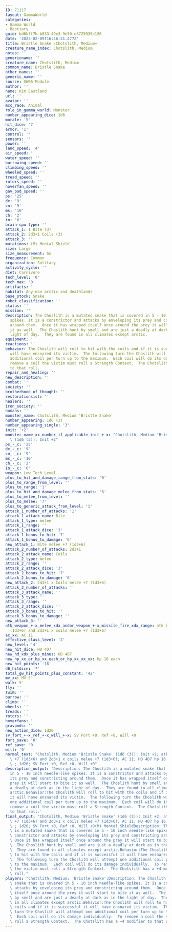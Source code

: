 ```yaml
---
ID: 71117
layout: GammaWorld
categories:
- Gamma World
- Bestiary
guid: bd6b3f7b-b833-49e3-9e50-e3725935e126
date: '2023-02-09T16:46:31.477Z'
title: Bristle Snake «Chotslith, Medium»
creature_name_index: Chotslith, Medium
notes: ''
genericname: ''
creature_name: Chotslith, Medium
common_name: Bristle Snake
other_names: ''
generic_name: ''
source: GW06 Module
author: ''
name: Kim Eastland
url: ''
avatar: ''
mcc_race: Animal
role_in_gamma_world: Monster
number_appearing_dice: 1d6
morale: '5'
hit_dice: '7'
armor: '1'
control: ''
sensors: ''
power: ''
land_speed: '4'
air_speed: ''
water_speed: ''
burrowing_speed: ''
climbing_speed: ''
wheeled_speed: ''
tread_speed: ''
rotors_speed: ''
hoverfan_speed: ''
gav_pod_speed: ''
ps: '25'
dx: '9'
cn: '9'
ms: '10'
ch: '2'
in: '6'
brain-cpu type: ''
attack_1: 1 Bite (3)
attack_2: 2d3+1 Coils (3)
attack_3: ''
mutations: (M) Mental Shield
size: Large
size_measurement: 5m
frequency: Common
organization: Solitary
activity_cycle: ''
diet: Carnivore
tech_level: '0'
tech_max: '0'
artifacts: ''
habitat: Any non arctic and deathlands
base_stock: Snake
robot_classification: ''
status: ''
mission: ''
description: The Choslith is a mutated snake that is covered in 5 - 10 inch needle-like
  spikes. It is a constrictor and attacks by enveloping its prey and constricting
  around them.  Once it has wrapped itself once around the prey it will start to bite
  it as well.  The Choslith hunt by smell and are just a deadly at dark as in the
  light of day.  They are found in all climates except arctic.
equipment: ''
reactions: ''
behavior: The Choslith will roll to hit with the coils and if it is successful it
  will have ensnared its victim.  The following turn the Choslith will attempt one
  additional coil per turn up to the maximum.  Each coil will do its damage individually.  To
  remove a coil the victim must roll a Strength Context.  The Chotslith has a +4 modifier
  to that roll.
repair_and_healing: ''
new_description: ''
combat: ''
society: ''
brotherhood_of_thought: ''
restorationsist: ''
healers: ''
iron_society: ''
humans: ''
monster_name: Chotslith, Medium 'Bristle Snake'
number_appearing: 1d6 (3)
number_appearing_single: '3'
init: '+2'
monster_name_xx_number_if_applicable_init_+-x: "Chotslith, Medium 'Bristle Snake'\
  \ (1d6 (3)): Init +2"
ps_-_c: '25'
dx_-_c: '9'
cn_-_c: '9'
ms_-_c: '10'
ch_-_c: '2'
in_-_c: '6'
weapon: Low Tech Level
plus_to_hit_and_damage_range_from_stats: '0'
plus_to_range_from_level: ''
plus_to_range: '1'
plus_to_hit_and_damage_melee_from_stats: '6'
plus_to_melee_from_level: ''
plus_to_melee: '7'
plus_to_generic_attack_from_level: '1'
attack_1_number_of_attacks: '1'
attack_1_attack_name: Bite
attack_1_type: melee
attack_1_range: ''
attack_1_attack_dice: '3'
attack_1_bonus_to_hit: '7'
attack_1_bonus_to_damage: '6'
new_attack_1: Bite melee +7 (1d3+6)
attack_2_number_of_attacks: 2d3+1
attack_2_attack_name: Coils
attack_2_type: melee
attack_2_range: ''
attack_2_attack_dice: '3'
attack_2_bonus_to_hit: '7'
attack_2_bonus_to_damage: '6'
new_attack_2: 2d3+1 x Coils melee +7 (1d3+6)
attack_3_number_of_attacks: ''
attack_3_attack_name: ''
attack_3_type: ''
attack_3_range: ''
attack_3_attack_dice: ''
attack_3_bonus_to_hit: ''
attack_3_bonus_to_damage: ''
new_attack_3: ''
atk_weapon_+-x_melee_xdx_andor_weapon_+-x_missile_fire_xdx_range: atk bite melee +7
  (1d3+6) and 2d3+1 x coils melee +7 (1d3+6)
ac_xx: AC 11
effective_class_level: '2'
new_level: '4'
new_hit_dice: HD 4D7
new_hd_xdx_plus_minus: HD 4D7
new_hp_xx_or_hp_xx_each_or_hp_xx_xx_xx: hp 16 each
new_hit_points: '16'
d6_hitdice: '7'
total_gw_hit_points_plus_constant: '42'
mv_xx: MV 5'
walk: 5'
fly: ''
swim: ''
burrow: ''
climb: ''
wheels: ''
treads: ''
rotors: ''
hoverfans: ''
gravpods: ''
new_action_dice: 1d20
sv_fort_+-x_ref_+-x_will_+-x: SV Fort +0, Ref +0, Will +0
fort_save: '0'
ref_save: '0'
will: '0'
normal_text: "Chotslith, Medium 'Bristle Snake' (1d6 (3)): Init +2; atk bite melee\
  \ +7 (1d3+6) and 2d3+1 x coils melee +7 (1d3+6); AC 11; HD 4D7 hp 16 each; MV 5'\
  \ ; 1d20; SV Fort +0, Ref +0, Will +0"
description_output: 'Description: The Choslith is a mutated snake that is covered
  in 5 - 10 inch needle-like spikes. It is a constrictor and attacks by enveloping
  its prey and constricting around them.  Once it has wrapped itself once around the
  prey it will start to bite it as well.  The Choslith hunt by smell and are just
  a deadly at dark as in the light of day.  They are found in all climates except
  arctic.Behavior:The Choslith will roll to hit with the coils and if it is successful
  it will have ensnared its victim.  The following turn the Choslith will attempt
  one additional coil per turn up to the maximum.  Each coil will do its damage individually.  To
  remove a coil the victim must roll a Strength Context.  The Chotslith has a +4 modifier
  to that roll.'
final_output: "Chotslith, Medium 'Bristle Snake' (1d6 (3)): Init +2; atk bite melee\
  \ +7 (1d3+6) and 2d3+1 x coils melee +7 (1d3+6); AC 11; HD 4D7 hp 16 each; MV 5'\
  \ ; 1d20; SV Fort +0, Ref +0, Will +0(M) Mental ShieldDescription: The Choslith\
  \ is a mutated snake that is covered in 5 - 10 inch needle-like spikes. It is a\
  \ constrictor and attacks by enveloping its prey and constricting around them. \
  \ Once it has wrapped itself once around the prey it will start to bite it as well.\
  \  The Choslith hunt by smell and are just a deadly at dark as in the light of day.\
  \  They are found in all climates except arctic.Behavior:The Choslith will roll\
  \ to hit with the coils and if it is successful it will have ensnared its victim.\
  \  The following turn the Choslith will attempt one additional coil per turn up\
  \ to the maximum.  Each coil will do its damage individually.  To remove a coil\
  \ the victim must roll a Strength Context.  The Chotslith has a +4 modifier to that\
  \ roll."
players: "Chotslith, Medium; 'Bristle Snake';Description: The Choslith is a mutated\
  \ snake that is covered in 5 - 10 inch needle-like spikes. It is a constrictor and\
  \ attacks by enveloping its prey and constricting around them.  Once it has wrapped\
  \ itself once around the prey it will start to bite it as well.  The Choslith hunt\
  \ by smell and are just a deadly at dark as in the light of day.  They are found\
  \ in all climates except arctic.Behavior:The Choslith will roll to hit with the\
  \ coils and if it is successful it will have ensnared its victim.  The following\
  \ turn the Choslith will attempt one additional coil per turn up to the maximum.\
  \  Each coil will do its damage individually.  To remove a coil the victim must\
  \ roll a Strength Context.  The Chotslith has a +4 modifier to that roll.|"
---
```

</br>